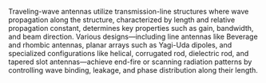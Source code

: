 Traveling-wave antennas utilize transmission-line structures where wave propagation along the structure, characterized by length and relative propagation constant, determines key properties such as gain, bandwidth, and beam direction. Various designs—including line antennas like Beverage and rhombic antennas, planar arrays such as Yagi-Uda dipoles, and specialized configurations like helical, corrugated rod, dielectric rod, and tapered slot antennas—achieve end-fire or scanning radiation patterns by controlling wave binding, leakage, and phase distribution along their length.
